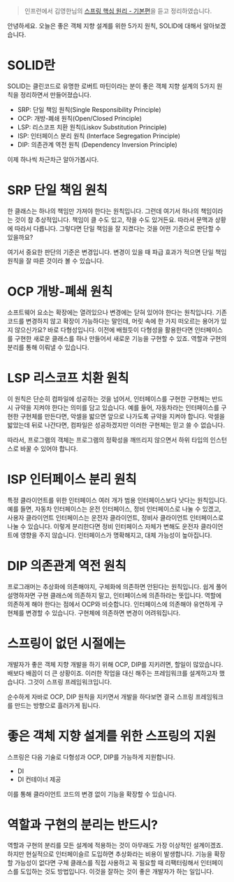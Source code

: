 > 인프런에서 김영한님의 [스프링 핵심 원리 - 기본편](https://www.inflearn.com/course/%EC%8A%A4%ED%94%84%EB%A7%81-%ED%95%B5%EC%8B%AC-%EC%9B%90%EB%A6%AC-%EA%B8%B0%EB%B3%B8%ED%8E%B8)을 듣고 정리하였습니다.



안녕하세요. 오늘은 좋은 객체 지향 설계를 위한 5가지 원칙, SOLID에 대해서 알아보겠습니다.



# SOLID란

SOLID는 클린코드로 유명한 로버트 마틴이라는 분이 좋은 객체 지향 설계의 5가지 원칙을 정리하면서 만들어졌습니다.

- SRP: 단일 책임 원칙(Single Responsibility Principle)
- OCP: 개방-폐쇄 원칙(Open/Closed Principle)
- LSP: 리스코프 치환 원칙(Liskov Substitution Principle)
- ISP: 인터페이스 분리 원칙 (Interface Segregation Principle)
- DIP: 의존관계 역전 원칙 (Dependency Inversion Principle)

이제 하나씩 차근차근 알아가봅시다.



# SRP 단일 책임 원칙

한 클래스는 하나의 책임만 가져야 한다는 원칙입니다. 그런데 여기서 하나의 책임이라는 것이 참 추상적입니다. 책임이 클 수도 있고, 작을 수도 있거든요. 따라서 문맥과 상황에 따라서 다릅니다. 그렇다면 단일 책임을 잘 지켰다는 것을 어떤 기준으로 판단할 수 있을까요?

여기서 중요한 판단의 기준은 변경입니다. 변경이 있을 때 파급 효과가 적으면 단일 책임 원칙을 잘 따른 것이라 볼 수 있습니다. 



# OCP 개방-폐쇄 원칙

소프트웨어 요소는 확장에는 열려있으나 변경에는 닫혀 있어야 한다는 원칙입니다. 기존 코드를 변경하지 않고 확장이 가능하다는 말인데, 머릿 속에 한 가지 떠오르는 용어가 있지 않으신가요? 바로 다형성입니다. 이전에 배웠듯이 다형성을 활용한다면 인터페이스를 구현한 새로운 클래스를 하나 만들어서 새로운 기능을 구현할 수 있죠. 역할과 구현의 분리를 통해 이뤄낼 수 있습니다.



# LSP 리스코프 치환 원칙

이 원칙은 단순히 컴파일에 성공하는 것을 넘어서, 인터페이스를 구현한 구현체는 반드시 규약을 지켜야 한다는 의미를 담고 있습니다. 예를 들어, 자동차라는 인터페이스를 구현한 구현체를 만든다면, 악셀을 밟으면 앞으로 나가도록 규약을 지켜야 합니다. 악셀을 밟았는데 뒤로 나간다면, 컴파일은 성공하겠지만 이러한 구현체는 믿고 쓸 수 없습니다.

따라서, 프로그램의 객체는 프로그램의 정확성을 깨뜨리지 않으면서 하위 타입의 인스턴스로 바꿀 수 있어야 합니다.



# ISP 인터페이스 분리 원칙

특정 클라이언트를 위한 인터페이스 여러 개가 범용 인터페이스보다 낫다는 원칙입니다. 예를 들면, 자동차 인터페이스는 운전 인터페이스, 정비 인터페이스로 나눌 수 있겠고, 사용자 클라이언트 인터페이스는 운전자 클라이언트, 정비사 클라이언트 인터페이스로 나눌 수 있습니다. 이렇게 분리한다면 정비 인터페이스 자체가 변해도 운전자 클라이언트에 영향을 주지 않습니다. 인터페이스가 명확해지고, 대체 가능성이 높아집니다.



# DIP 의존관계 역전 원칙

프로그래머는 추상화에 의존해야지, 구체화에 의존하면 안된다는 원칙입니다. 쉽게 풀어 설명하자면 구현 클래스에 의존하지 말고, 인터페이스에 의존하라는 뜻입니다. 역할에 의존하게 해야 한다는 점에서 OCP와 비슷합니다. 인터페이스에 의존해야 유연하게 구현체를 변경할 수 있습니다. 구현체에 의존하면 변경이 어려워집니다.



# 스프링이 없던 시절에는

개발자가 좋은 객체 지향 개발을 하기 위해 OCP, DIP를 지키려면, 할일이 많았습니다. 배보다 배꼽이 더 큰 상황이죠. 이러한 작업을 대신 해주는 프레임워크를 설계하고자 했습니다. 그것이 스프링 프레임워크입니다.

순수하게 자바로 OCP, DIP 원칙을 지키면서 개발을 하다보면 결국 스프링 프레임워크를 만드는 방향으로 흘러가게 됩니다.



# 좋은 객체 지향 설계를 위한 스프링의 지원

스프링은 다음 기술로 다형성과 OCP, DIP를 가능하게 지원합니다.

- DI
- DI 컨테이너 제공

이를 통해 클라이언트 코드의 변경 없이 기능을 확장할 수 있습니다.



# 역할과 구현의 분리는 반드시?

역할과 구현의 분리를 모든 설계에 적용하는 것이 아무래도 가장 이상적인 설계이겠죠. 하지만 현실적으로 인터페이슬르 도입하면 추상화라는 비용이 발생합니다. 기능을 확장할 가능성이 없다면 구체 클래스를 직접 사용하고 꼭 필요할 때 리팩터링해서 인터페이스를 도입하는 것도 방법입니다. 이것을 잘하는 것이 좋은 개발자가 하는 일입니다.

